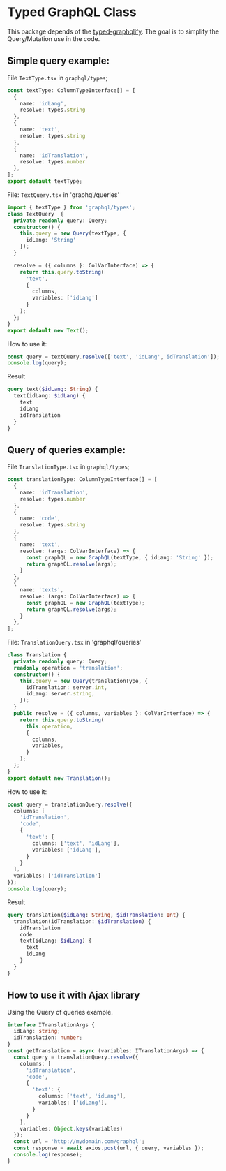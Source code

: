 # Typed GraphQL Class

This package depends of the [typed-graphqlify](https://github.com/acro5piano/typed-graphqlify). The goal is to simplify the Query/Mutation use in the code.

## Simple query example:

File `TextType.tsx` in `graphql/types`;
```typescript
const textType: ColumnTypeInterface[] = [
  {
    name: 'idLang',
    resolve: types.string
  },
  {
    name: 'text',
    resolve: types.string
  },
  {
    name: 'idTranslation',
    resolve: types.number
  },
];
export default textType;
```

File: `TextQuery.tsx` in 'graphql/queries'
```typescript
import { textType } from 'graphql/types';
class TextQuery  {
  private readonly query: Query;
  constructor() {
    this.query = new Query(textType, {
      idLang: 'String'
    });
  }

  resolve = ({ columns }: ColVarInterface) => {
    return this.query.toString(
      'text',
      {
        columns,
        variables: ['idLang']
      }
    );
  };
}
export default new Text();
```

How to use it:
```typescript
const query = textQuery.resolve(['text', 'idLang','idTranslation']);
console.log(query);
```
Result
```graphql
query text($idLang: String) {
  text(idLang: $idLang) {
    text
    idLang
    idTranslation
  }
}
```

## Query of queries example:

File `TranslationType.tsx` in `graphql/types`;
```typescript
const translationType: ColumnTypeInterface[] = [
  {
    name: 'idTranslation',
    resolve: types.number
  },
  {
    name: 'code',
    resolve: types.string
  },
  {
    name: 'text',
    resolve: (args: ColVarInterface) => {
      const graphQL = new GraphQL(textType, { idLang: 'String' });
      return graphQL.resolve(args);
    }
  },
  {
    name: 'texts',
    resolve: (args: ColVarInterface) => {
      const graphQL = new GraphQL(textType);
      return graphQL.resolve(args);
    }
  },
];
```
File: `TranslationQuery.tsx` in 'graphql/queries'
```typescript
class Translation {
  private readonly query: Query;
  readonly operation = 'translation';
  constructor() {
    this.query = new Query(translationType, {
      idTranslation: server.int,
      idLang: server.string,
    });
  }
  public resolve = ({ columns, variables }: ColVarInterface) => {
    return this.query.toString(
      this.operation,
      {
        columns,
        variables,
      }
    );
  };
}
export default new Translation();
```
How to use it:
```typescript
const query = translationQuery.resolve({
  columns: [
    'idTranslation',
    'code',
    {
      'text': {
        columns: ['text', 'idLang'],
        variables: ['idLang'],
      }
    }
  ],
  variables: ['idTranslation']
});
console.log(query);
```

Result
```graphql
query translation($idLang: String, $idTranslation: Int) {
  translation(idTranslation: $idTranslation) {
    idTranslation
    code
    text(idLang: $idLang) {
      text
      idLang
    }
  }
}
```

## How to use it with Ajax library

Using the Query of queries example.
```typescript
interface ITranslationArgs {
  idLang: string;
  idTranslation: number;
}
const getTranslation = async (variables: ITranslationArgs) => {
  const query = translationQuery.resolve({
    columns: [
      'idTranslation',
      'code',
      {
        'text': {
          columns: ['text', 'idLang'],
          variables: ['idLang'],
        }
      }
    ],
    variables: Object.keys(variables)
  });
  const url = 'http://mydomain.com/graphql';
  const response = await axios.post(url, { query, variables });
  console.log(response);
}
```